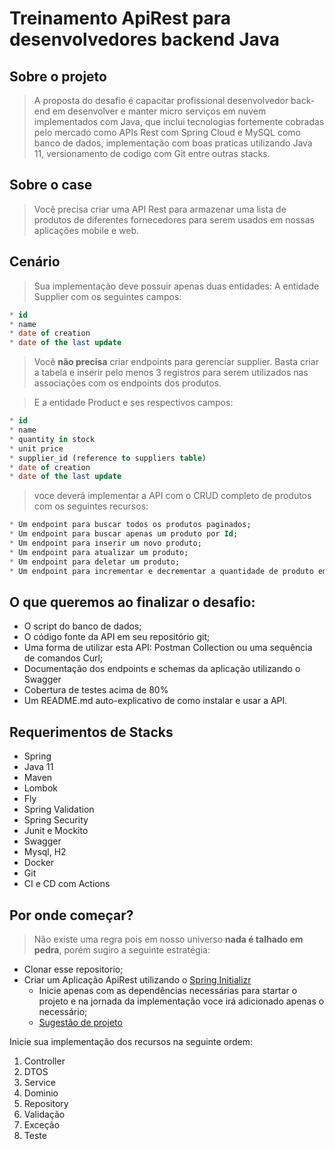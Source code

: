 # Treinamento ApiRest para desenvolvedores backend Java

## Sobre o projeto
> A proposta do desafio é capacitar profissional desenvolvedor back-end em desenvolver e manter micro serviços em nuvem implementados com Java, que inclui tecnologias fortemente cobradas pelo mercado como APIs Rest com Spring Cloud e MySQL como banco de dados, implementação com boas praticas utilizando Java 11, versionamento de codigo com Git entre outras stacks.

## Sobre o case

> Você precisa criar uma API Rest para armazenar uma lista de produtos de diferentes fornecedores para serem usados em nossas aplicações mobile e web.

## Cenário

> Sua implementação deve possuir apenas duas entidades:
 A entidade Supplier com os seguintes campos:

```sql
* id
* name
* date of creation
* date of the last update
```

> Você **não precisa** criar endpoints para gerenciar supplier. Basta criar a tabela e inserir pelo menos 3 registros para serem utilizados nas associações com os endpoints dos produtos.


> E a entidade Product e ses respectivos campos:
```sql
* id
* name
* quantity in stock
* unit price
* supplier_id (reference to suppliers table)
* date of creation
* date of the last update
```
> voce deverá implementar a API com o CRUD completo de produtos com os seguintes recursos:
```sql
* Um endpoint para buscar todos os produtos paginados;
* Um endpoint para buscar apenas um produto por Id;
* Um endpoint para inserir um novo produto;
* Um endpoint para atualizar um produto;
* Um endpoint para deletar um produto;
* Um endpoint para incrementar e decrementar a quantidade de produto em seu estoque;
```
## O que queremos ao finalizar o desafio:
- O script do banco de dados;
- O código fonte da API em seu repositório git;
- Uma forma de utilizar esta API: Postman Collection ou uma sequência de comandos Curl;
- Documentação dos endpoints e schemas da aplicação utilizando o Swagger
- Cobertura de testes acima de 80%
- Um README.md auto-explicativo de como instalar e usar a API.


## Requerimentos de Stacks
- Spring
- Java 11
- Maven
- Lombok
- Fly
- Spring Validation
- Spring Security
- Junit e Mockito
- Swagger
- Mysql, H2
- Docker
- Git
- CI e CD com Actions

## Por onde começar?
> Não existe uma regra pois em nosso universo **nada é talhado em pedra**, porém sugiro a seguinte estratégia:

- Clonar esse repositorio;
- Criar um Aplicação ApiRest utilizando o [Spring Initializr](https://start.spring.io/)
  * Inicie apenas com as dependências necessárias para startar o projeto e na jornada da implementação voce irá adicionado apenas o necessário;
  * [Sugestão de projeto](https://start.spring.io/#!type=maven-project&language=java&platformVersion=2.7.15&packaging=jar&jvmVersion=11&groupId=com.academy.fourtk&artifactId=treinamento-apirest&name=treinamento-apirest&description=Create%20a%20Rest%20API%20to%20store%20a%20list%20of%20products%20from%20different%20vendors%20to%20be%20used%20in%20our%20mobile%20and%20web%20applications.&packageName=com.academy.fourtk.treinamento-apirest&dependencies=web)


Inicie sua implementação dos recursos na seguinte ordem:
  1. Controller
  2. DTOS
  3. Service
  4. Dominio
  5. Repository
  6. Validação
  7. Exceção
  8. Teste
